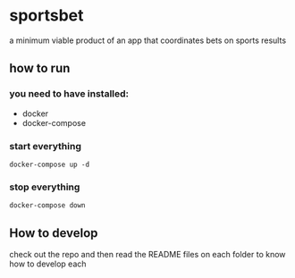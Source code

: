 # sportsbet
a minimum viable product of an app that coordinates bets on sports results

## how to run

### you need to have installed:
- docker
- docker-compose

### start everything
```
docker-compose up -d
```

### stop everything
```
docker-compose down
```


## How to develop
check out the repo and then read the README files on each folder to know how to develop each
